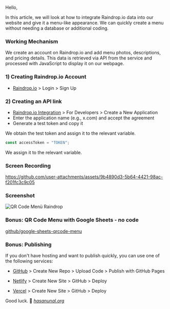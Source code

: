 Hello,

In this article, we will look at how to integrate Raindrop.io data into our website and give it a menu-like appearance. We can quickly create a menu without needing a database or additional coding.

### Working Mechanism

We create an account on Raindrop.io and add menu photos, descriptions, and pricing details. This data is retrieved via API from the service and processed with JavaScript to display it on our webpage.

### 1) Creating Raindrop.io Account

 - [Raindrop.io](https://raindrop.io/) > Login > Sign Up

### 2) Creating an API link

 - [Raindrop.io Integration](https://app.raindrop.io/settings/integrations) > For Developers > Create a New Application
 - Enter the application name (e.g., x.com) and accept the agreement
 - Generate a test token and copy it

We obtain the test token and assign it to the relevant variable.

```javascript
const accessToken = "TOKEN";
```

We assign it to the relevant variable.

### Screen Recording

https://github.com/user-attachments/assets/9b4890d3-5b64-4421-98ac-f201fc3c9c05

### Screenshot 
![QR Code Menü Raindrop](https://hasanunal.github.io/raindrop-qrcode-menu/screenshot.png?v=2)


### Bonus: QR Code Menu with Google Sheets - no code
[github/google-sheets-qrcode-menu](https://github.com/hasanunal/google-sheets-qrcode-menu)

### Bonus: Publishing
If you don't have hosting and want to publish quickly, you can use one of the following services:

- [GitHub](https://github.com/) > Create New Repo > Upload Code > Publish with GitHub Pages

- [Netlify](https://www.netlify.com/) > Create New Site > GitHub > Deploy

- [Vercel](https://vercel.com/) > Create New Site > GitHub > Deploy

Good luck. 🚀
*[hasanunal.org](https://hasanunal.org/)*
